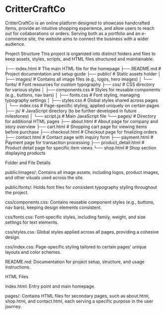 # CritterCraftCo

CritterCraftCo is an online platform designed to showcase handcrafted items, provide an intuitive shopping experience, and allow users to reach out for collaborations or orders. Serving both as a portfolio and an e-commerce site, the website aims to connect the business with a wider audience.

Project Structure
This project is organized into distinct folders and files to keep assets, styles, scripts, and HTML files structured and maintainable:

<Project Root>
├── index.html                # The main HTML file for the homepage
├── README.md                 # Project documentation and setup guide
├── public/                   # Static assets holder
│   ├── images/               # Contains all image files (e.g., logos, hero images)
│   └── fonts/                # Font resources for custom typography
├── css/                      # CSS directory for various styles
│   ├── components.css        # Styles for reusable components (e.g., buttons, nav bars)
│   ├── fonts.css             # Font styling, managing typography settings
│   ├── styles.css            # Global styles shared across pages
│   └── index.css             # Page-specific styling, applied uniquely on certain pages
├── js/                       # JavaScript directory (to be further developed in future milestones)
│   └── script.js             # Main JavaScript file
└── pages/                    # Directory for additional HTML pages
    ├── about.html            # About page for company and story overview
    ├── cart.html             # Shopping cart page for viewing items before purchase
    ├── checkout.html         # Checkout page for finalizing orders
    ├── contact.html          # Contact page with inquiry form
    ├── payment.html          # Payment page for transaction processing
    ├── product_detail.html   # Product detail page for specific item views
    └── shop.html             # Shop section displaying products

Folder and File Details

public/images/: Contains all image assets, including logos, product images, and other visuals used across the site.

public/fonts/: Holds font files for consistent typography styling throughout the project.

css/components.css: Contains reusable component styles (e.g., buttons, nav bars), keeping design elements consistent.

css/fonts.css: Font-specific styles, including family, weight, and size settings for text elements.

css/styles.css: Global styles applied across all pages, providing a cohesive design.

css/index.css: Page-specific styling tailored to certain pages' unique layouts and color schemes.

README.md: Documentation for project setup, structure, and usage instructions.


HTML Files

index.html: Entry point and main homepage.

pages/: Contains HTML files for secondary pages, such as about.html, shop.html, and contact.html, each serving a specific purpose in the user journey.
